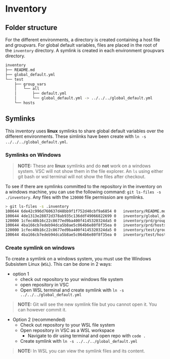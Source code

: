 # Inventory

## Folder structure

For the different environments, a directory is created containing a host file and groupvars. For
global default variables, files are placed in the root of the `inventory` directory. A symlink is
created in each environment groupvars directory.

```bash
inventory
├── README.md
├── global_default.yml
└── test
    ├── group_vars
    │   └── all
    │       ├── default.yml
    │       └── global_default.yml -> ../../../global_default.yml
    └── hosts
```

## Symlinks

This inventory uses **linux** symlinks to share global default variables over the different environments.
These simlinks have been create with `ln -s ../../../global_default.yml`.

### Symlinks on Windows

> **NOTE:** These are **linux** symlinks and do **not** work on a windows system. VSC will not show
> them in the file explorer.
> An `ls` using either git bash or wsl terminal will not show the files after checkout.

To see if there are symlinks committed to the repository in the inventory on a windows machine, you
can use the following command: `git ls-files -s ./inventory`. Any files with the `120000` file
permission are symlinks.

```bash
> git ls-files -s .inventory
100644 6de42c996d760637d48bb9f1f752d40cbf9a6854 0   inventory/README.md
100644 4de1313e28872d378ab935c136ddf49066822699 0   inventory/global_default.yml                    # symlink source
120000 1cfec40b16c22c8677ed9ba400f4145320324da5 0   inventory/prd/group_vars/all/global_default.yml # symlink file
100644 4ba166cb7edeb94dca5b8ae5c064b6e80f8f35ea 0   inventory/prd/hosts
120000 1cfec40b16c22c8677ed9ba400f4145320324da5 0   inventory/test/group_vars/all/global_default.yml
100644 4ba166cb7edeb94dca5b8ae5c064b6e80f8f35ea 0   inventory/test/hosts
```

### Create symlink on windows

To create a symlink on a windows system, you must use the Windows Subsistem Linux (`WSL`). This can
be done in 2 ways:

- option 1
  - check out repository to your windows file system
  - open repository in VSC
  - Open WSL terminal and create symlink with `ln -s ../../../global_default.yml`

> **NOTE:** Git will see the new symlink file but you cannot open it. You can however commit it.

- Option 2 (recommended)
  - Check out repository to your WSL file system
  - Open repository in VSC as a WSL workspace
    - Navigate to dir using terminal and open repo with `code .`
  - Create symlink with `ln -s ../../../global_default.yml`

> **NOTE:** In WSL you can view the symlink files and its content.
